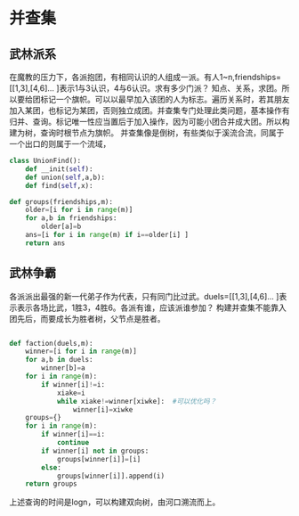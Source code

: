 # 并查集


## 武林派系
在魔教的压力下，各派抱团，有相同认识的人组成一派。有人1~n,friendships=[[1,3],[4,6]... ]表示1与3认识，4与6认识。求有多少门派？
知点、关系，求团。所以要给团标记一个旗帜。可以以最早加入该团的人为标志。遍历关系时，若其朋友加入某团，也标记为某团，否则独立成团。并查集专门处理此类问题，基本操作有归并、查询。标记唯一性应当置后于加入操作，因为可能小团合并成大团。所以构建为树，查询时根节点为旗帜。
并查集像是倒树，有些类似于溪流合流，同属于一个出口的则属于一个流域，

```python
class UnionFind():
    def __init(self):
    def union(self,a,b):
    def find(self,x):

def groups(friendships,m):
    older=[i for i in range(m)]    
    for a,b in friendships:
        older[a]=b
    ans=[i for i in range(m) if i==older[i] ]
    return ans
```
## 武林争霸
各派派出最强的新一代弟子作为代表，只有同门比过武。duels=[[1,3],[4,6]... ]表示表示各场比武，1胜3，4胜6。各派有谁，应该派谁参加？
构建并查集不能靠入团先后，而要成长为胜者树，父节点是胜者。

```python

def faction(duels,m):
    winner=[i for i in range(m)]    
    for a,b in duels:
        winner[b]=a
    for i in range(m):
        if winner[i]!=i:
            xiake=i
            while xiake!=winner[xiwke]:  #可以优化吗？
                winner[i]=xiwke
    groups={}
    for i in range(m):
        if winner[i]==i:
            continue
        if winner[i] not in groups:
            groups[winner[i]]=[i]
        else:
            groups[winner[i]].append(i)
    return groups    
```
上述查询的时间是logn，可以构建双向树，由河口溯流而上。

